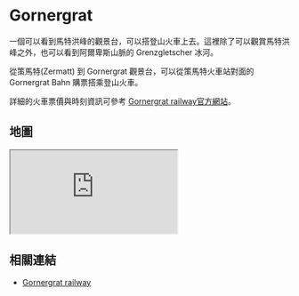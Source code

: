 # Gornergrat

一個可以看到馬特洪峰的觀景台，可以搭登山火車上去。這裡除了可以觀賞馬特洪峰之外，也可以看到阿爾卑斯山脈的 Grenzgletscher 冰河。

從策馬特(Zermatt) 到 Gornergrat 觀景台，可以從策馬特火車站對面的 Gornergrat Bahn 購票搭乘登山火車。

詳細的火車票價與時刻資訊可參考 [Gornergrat railway官方網站](https://www.gornergrat.ch/en/)。

## 地圖

<iframe src="https://www.google.com/maps/embed?pb=!1m18!1m12!1m3!1d11089.55038833633!2d7.774380365054062!3d45.98348984766617!2m3!1f0!2f0!3f0!3m2!1i1024!2i768!4f13.1!3m3!1m2!1s0x478f4a61cea1fc55%3A0xa50a3dcf509f4adb!2sGornergrat!5e0!3m2!1sen!2stw!4v1690739923451!5m2!1sen!2stw" allowfullscreen="" loading="lazy" referrerpolicy="no-referrer-when-downgrade"></iframe>

## 相關連結

- [Gornergrat railway](https://www.gornergrat.ch/en/)

